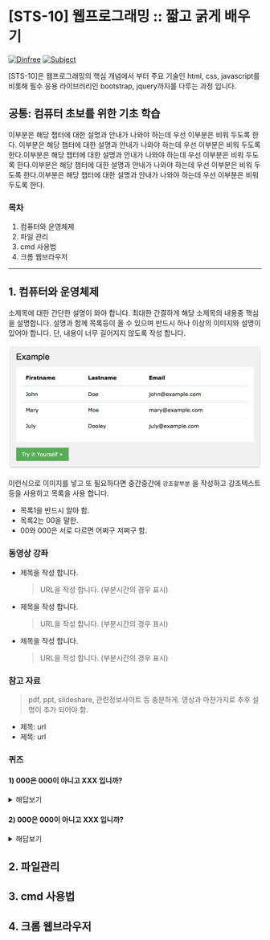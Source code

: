 # [STS-10] 웹프로그래밍 :: 짧고 굵게 배우기

[![Dinfree][din-badge]][din-url]
[![Subject][basic-badge]][din-url]

[STS-10]은 웹프로그래밍의 핵심 개념에서 부터 주요 기술인 html, css, javascript를 비롯해 필수 응용 라이브러리인 bootstrap, jquery까지를 다루는 과정 입니다.

## 공통: 컴퓨터 초보를 위한 기초 학습
이부분은 해당 챕터에 대한 설명과 안내가 나와야 하는데 우선 이부분은 비워 두도록 한다. 이부분은 해당 챕터에 대한 설명과 안내가 나와야 하는데 우선 이부분은 비워 두도록 한다.이부분은 해당 챕터에 대한 설명과 안내가 나와야 하는데 우선 이부분은 비워 두도록 한다.이부분은 해당 챕터에 대한 설명과 안내가 나와야 하는데 우선 이부분은 비워 두도록 한다.이부분은 해당 챕터에 대한 설명과 안내가 나와야 하는데 우선 이부분은 비워 두도록 한다.

### 목차
1. 컴퓨터와 운영체제
2. 파일 관리
3. cmd 사용법
4. 크롬 웹브라우저

---
## 1. 컴퓨터와 운영체제
소제목에 대한 간단한 설명이 와야 합니다. 최대한 간결하게 해당 소제목의 내용중 핵심을 설명합니다. 설명과 함께 목록등이 올 수 있으며 반드시 하나 이상의 이미지와 설명이 있어야 합니다. 단, 내용이 너무 길어지지 않도록 작성 합니다.

![이미지 설명](img/sample.png)

이런식으로 이미지를 넣고 또 필요하다면 중간중간에 `강조할부분` 을 작성하고 강조텍스트 등을 사용하고 목록을 사용 합니다.
- 목록1을 반드시 알아 함.
- 목록2는 00을 말한.
- 00와 000은 서로 다르면 어쩌구 저쩌구 함.

### 동영상 강좌
- 제목을 작성 합니다.
  > URL을 작성 합니다. (부분시간의 경우 표시)
- 제목을 작성 합니다.
  > URL을 작성 합니다. (부분시간의 경우 표시)
- 제목을 작성 합니다.
  > URL을 작성 합니다. (부분시간의 경우 표시)

### 참고 자료
> pdf, ppt, slideshare, 관련정보사이트 등 충분하게. 영상과 마찬가지로 추후 설명이 추가 되어야 함.
- 제목: url
- 제목: url

### 퀴즈
#### 1) 000은 000이 아니고 XXX 입니까?
<details>
<summary>해답보기</summary>
<p></p>
<div markdown="1">

```java
Hello Java
```
</div>

</details>

#### 2) 000은 000이 아니고 XXX 입니까?
<details>
<summary>해답보기</summary>
<p></p>
<div markdown="1">

```java
Hello Java
```
</div>

</details>

## 2. 파일관리

## 3. cmd 사용법

## 4. 크롬 웹브라우저



[din-badge]:https://img.shields.io/badge/dinfree-edu-orange.svg
[din-url]:https://github.com/dinfree
[basic-badge]:https://img.shields.io/badge/core-basic-green.svg
